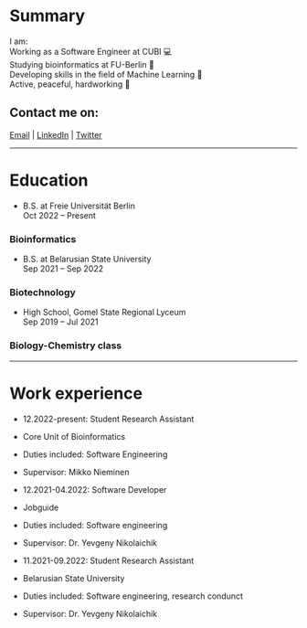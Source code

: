 # Summary
I am:\
Working as a Software Engineer at CUBI 💻\
Studying bioinformatics at FU-Berlin 🧬\
Developing skills in the field of Machine Learning 👾\
Active, peaceful, hardworking 🚀

## Contact me on:
[Email](mailto:grom.dima.grom@gmail.com)  |  [LinkedIn](https://www.linkedin.com/in/gromdimon/)
 |  [Twitter](https://twitter.com/grom_dimon/)

---

# Education
* B.S. at Freie Universität Berlin\
Oct 2022 – Present
### Bioinformatics

* B.S. at Belarusian State University\
Sep 2021 – Sep 2022
### Biotechnology

* High School, Gomel State Regional Lyceum\
Sep 2019 – Jul 2021
### Biology-Chemistry class

---

# Work experience
* 12.2022-present: Student Research Assistant
* Core Unit of Bioinformatics
* Duties included: Software Engineering
* Supervisor: Mikko Nieminen

* 12.2021-04.2022: Software Developer
* Jobguide
* Duties included: Software engineering
* Supervisor: Dr. Yevgeny Nikolaichik

* 11.2021-09.2022: Student Research Assistant
* Belarusian State University
* Duties included: Software engineering, research condunct
* Supervisor: Dr. Yevgeny Nikolaichik
